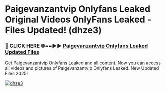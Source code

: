 # Paigevanzantvip Onlyfans Leaked Original Videos 0nlyFans Leaked - Files Updated! (dhze3)

<h3>🔴 CLICK HERE 🌐==►► <a href="https://hideuri.com/03YgE1" rel="nofollow">Paigevanzantvip Onlyfans Leaked Updated Files</a></h3>

Get Paigevanzantvip Onlyfans Leaked and all content. Now you can access all videos and pictures of Paigevanzantvip Onlyfans Leaked. New Updated Files 2025!

[![dhze3](https://i.imgur.com/NaUBvic.gif)](https://hideuri.com/03YgE1)

